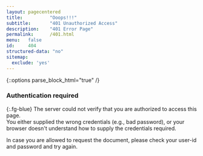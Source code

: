```yaml
---
layout: pagecentered
title:			"Ooops!!!"
subtitle:		"401 Unauthorized Access"
description:	"401 Error Page"
permalink:		/401.html
menu:	false
id:		404
structured-data: "no"
sitemap:
  exclude: 'yes'
---
```


{::options parse_block_html="true" /}
<span class="fa fa-lock fg-blue" style="font-size: 9em;"></span>

### Authentication required #
{:.fg-blue}
The server could not verify that you are authorized to access this page.   
You either supplied the wrong credentials (e.g., bad password), or your browser doesn't understand how to supply the credentials required.
     
In case you are allowed to request the document, please check your user-id and password and try again.